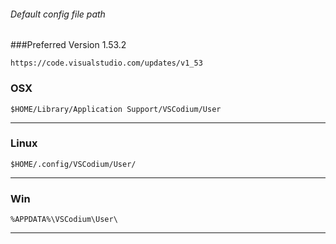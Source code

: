 ###### Default config file path


###Preferred Version 1.53.2

```
https://code.visualstudio.com/updates/v1_53
```

### OSX

```
$HOME/Library/Application Support/VSCodium/User
```
___

### Linux

```
$HOME/.config/VSCodium/User/
```
___

### Win

```
%APPDATA%\VSCodium\User\
```
___
